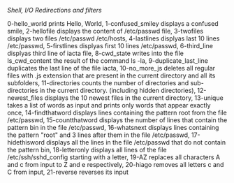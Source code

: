 *Shell, I/O Redirections and filters*

0-hello_world prints Hello, World, 
1-confused_smiley displays a confused smile, 
2-hellofile displays the content of /etc/passwd file, 
3-twofiles displays two files /etc/passwd /etc/hosts, 
4-lastlines displyas last 10 lines /etc/passwd, 
5-firstlines displyas first 10 lines /etc/passwd, 
6-third_line displyas third line of iacta file, 
8-cwd_state writes into the file ls_cwd_content the result of the command ls -la, 
9-duplicate_last_line duplicates the last line of the file iacta, 
10-no_more_js deletes all regular files with .js extension that are present in the current directory and all its subfolders, 
11-directories counts the number of directories and sub-directories in the current directory. (including hidden directories), 
12-newest_files displays the 10 newest files in the current directory, 
13-unique  takes a list of words as input and prints only words that appear exactly once, 
14-findthatword displays lines containing the pattern root from the file /etc/passwd, 
15-countthatword displays the number of lines that contain the pattern bin in the file /etc/passwd, 
16-whatsnext displays lines containing the pattern "root" and 3 lines after them in the file /etc/passwd, 
17-hidethisword displays all the lines in the file /etc/passwd that do not contain the pattern bin, 
18-letteronly displays all lines of the file /etc/ssh/sshd_config starting with a letter, 
19-AZ replaces all characters A and c from input to Z and e respectively, 
20-hiago removes all letters c and C from input, 
21-reverse reverses its input
